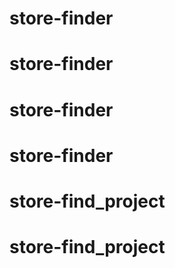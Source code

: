 # store-finder
# store-finder
# store-finder
# store-finder
# store-find_project
# store-find_project
